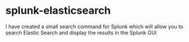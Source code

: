 splunk-elasticsearch
====================

I have created a small search command for Splunk which will allow you to search Elastic Search and display the results in the Splunk GUI
